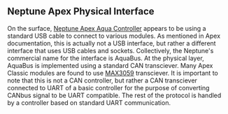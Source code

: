 ## Neptune Apex Physical Interface

On the surface, [Neptune Apex Aqua Controller](https://www.neptunesystems.com/) appears to be using a standard USB cable to connect to various modules. As mentioned in Apex documentation, this is actually not a USB interface, but rather a different interface that uses USB cables and sockets. Collectively, the Neptune's commercial name for the interface is AquaBus. 
At the physical layer, AquaBus is implemented using a standard CAN transciever. Many Apex Classic modules are found to use [MAX3059](https://datasheets.maximintegrated.com/en/ds/MAX3058-MAX3059.pdf) transciever. It is important to note that this is not a CAN controller, but rather a CAN transciever connected to UART of a basic controller for the purpose of converting CANbus signal to be UART compatible. The rest of the protocol is handled by a controller based on standard UART communication.

